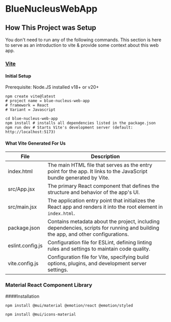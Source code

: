 # BlueNucleusWebApp

## How This Project was Setup

You don't need to run any of the following commands. This section is here to serve as an introduction to vite & provide some context about this web app.

### [Vite](https://vite.dev/guide/)

#### Initial Setup

Prerequisite: Node.JS installed v18+ or v20+

```
npm create vite@latest
# project name = blue-nucleus-web-app
# framework = React
# Variant = Javascript

cd blue-nucleus-web-app
npm install # installs all dependencies listed in the package.json
npm run dev # Starts Vite's development server (default: http://localhost:5173)
```

#### What Vite Generated For Us

| File             | Description                                                                                                                      |
| ---------------- | -------------------------------------------------------------------------------------------------------------------------------- |
| index.html       | The main HTML file that serves as the entry point for the app. It links to the JavaScript bundle generated by Vite.              |
| src/App.jsx      | The primary React component that defines the structure and behavior of the app's UI.                                             |
| src/main.jsx     | The application entry point that initializes the React app and renders it into the root element in `index.html`.                 |
| package.json     | Contains metadata about the project, including dependencies, scripts for running and building the app, and other configurations. |
| eslint.config.js | Configuration file for ESLint, defining linting rules and settings to maintain code quality.                                     |
| vite.config.js   | Configuration file for Vite, specifying build options, plugins, and development server settings.                                 |

### Material React Component Library 
####Installation
```
npm install @mui/material @emotion/react @emotion/styled

npm install @mui/icons-material
```
